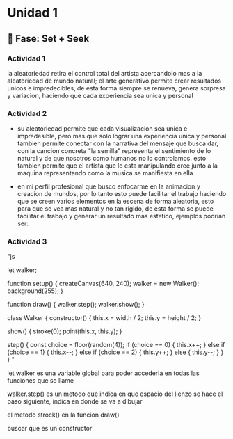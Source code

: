 # Unidad 1

## 🔎 Fase: Set + Seek

### Actividad 1

la aleatoriedad retira el control total del artista acercandolo mas a la aleatoriedad de mundo natural; el arte generativo permite crear resultados unicos e impredecibles, de esta forma siempre se renueva, genera sorpresa y variacion, haciendo que cada experiencia sea unica y personal

### Actividad 2

- su aleatoriedad permite que cada visualizacion sea unica e impredesible, pero mas que solo lograr una experiencia unica y personal tambien permite conectar con la narrativa del mensaje que busca dar, con la cancion concreta "la semilla" representa el sentimiento de lo natural y de que nosotros como humanos no lo controlamos. esto tambien permite que el artista que lo esta manipulando cree junto a la maquina representando como la musica se manifiesta en ella

- en mi perfil profesional que busco enfocarme en la animacion y creacion de mundos, por lo tanto esto puede facilitar el trabajo haciendo que se creen varios elementos en la escena de forma aleatoria, esto para que se vea mas natural y no tan rigido, de esta forma se puede facilitar el trabajo y generar un resultado mas estetico, ejemplos podrian ser:



### Actividad 3

"js

let walker;

function setup() {
  createCanvas(640, 240);
  walker = new Walker();
  background(255);
}

function draw() {
  walker.step();
  walker.show();
}

class Walker {
  constructor() {
    this.x = width / 2;
    this.y = height / 2;
  }

  show() {
    stroke(0);
    point(this.x, this.y);
  }

  step() {
    const choice = floor(random(4));
    if (choice == 0) {
      this.x++;
    } else if (choice == 1) {
      this.x--;
    } else if (choice == 2) {
      this.y++;
    } else {
      this.y--;
    }
  }
}
"

let walker es una variable global para poder accederla en todas las funciones que se llame 

walker.step() es un metodo que indica en que espacio del lienzo se hace el paso siguiente, indica en donde se va a dibujar 

el metodo strock() en la funcion draw() 

buscar que es un constructor
